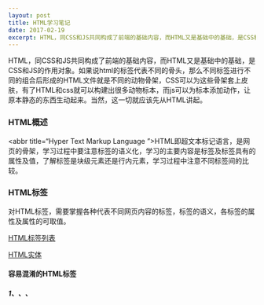 ```yaml
---
layout: post
title: HTML学习笔记
date: 2017-02-19 
excerpt: HTML，同CSS和JS共同构成了前端的基础内容，而HTML又是基础中的基础，是CSS和JS的作用对象。如果说html的标签代表不同的骨头，那么不同标签进行不同的组合后形成的HTML文件就是不同的动物骨架，CSS可以为这些骨架套上皮肤，有了HTML和css就可以构建出很多动物标本，而js可以为标本添加动作，让原本静态的东西生动起来。当然，这一切就应该先从HTML讲起。
---
```




HTML，同CSS和JS共同构成了前端的基础内容，而HTML又是基础中的基础，是CSS和JS的作用对象。如果说html的标签代表不同的骨头，那么不同标签进行不同的组合后形成的HTML文件就是不同的动物骨架，CSS可以为这些骨架套上皮肤，有了HTML和css就可以构建出很多动物标本，而js可以为标本添加动作，让原本静态的东西生动起来。当然，这一切就应该先从HTML讲起。

### HTML概述

<abbr title=“Hyper Text Markup Language ”>HTML</abbr>即超文本标记语言，是网页的骨架，学习过程中要注意标签的语义化，学习的主要内容是标签及标签具有的属性及值，了解标签是块级元素还是行内元素，学习过程中注意不同标签间的比较。

### HTML标签

对HTML标签，需要掌握各种代表不同网页内容的标签，标签的语义，各标签的属性及属性的可取值。

[HTML标签列表](http://www.w3school.com.cn/tags/html_ref_byfunc.asp)

[HTML实体](http://www.w3school.com.cn/tags/html_ref_entities.html)

#### 容易混淆的HTML标签

##### 1、<em>、<strong>、<big>



